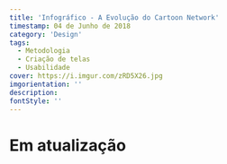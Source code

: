 ```yaml
---
title: 'Infográfico - A Evolução do Cartoon Network'
timestamp: 04 de Junho de 2018
category: 'Design'
tags:
  - Metodologia
  - Criação de telas
  - Usabilidade
cover: https://i.imgur.com/zRD5X26.jpg
imgorientation: ''
description:
fontStyle: ''
---
```


# **Em atualização**
